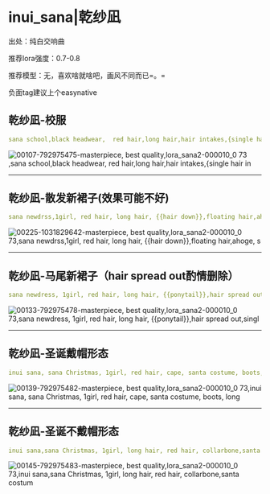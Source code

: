 # inui_sana|乾纱凪
出处：纯白交响曲 </p>
推荐lora强度：0.7-0.8</p>
推荐模型：无，喜欢啥就啥吧，画风不同而已=。=</p>
负面tag建议上个easynative</p>

## 乾纱凪-校服
 ```yaml
 sana school,black headwear,  red hair,long hair,hair intakes,{single hair intake},ahoge, single braid,looking at viewer,black socks, ponytail, braid, kneehighs, bow,  school uniform,puffy sleeves, white skirt, 
  ```
![00107-792975475-masterpiece, best quality,_lora_sana2-000010_0 73_ ,sana school,black headwear,  red hair,long hair,hair intakes,{single hair in](https://github.com/histion/webui-galgame-lora/assets/65994410/f14d8ba8-b1f1-4362-b616-3189642a53f5)


------
## 乾纱凪-散发新裙子(效果可能不好)
 ```yaml
sana newdrss,1girl, red hair, long hair, {{hair down}},floating hair,ahoge, single hair intake, hair between eyes,bangs,long sleeves, purple eyes, dress,black dress,necklace, bare shoulders,
  ```
![00225-1031829642-masterpiece, best quality,_lora_sana2-000010_0 73_,sana newdrss,1girl, red hair, long hair, {{hair down}},floating hair,ahoge, s](https://github.com/histion/webui-galgame-lora/assets/65994410/1f458886-ac08-4c4f-a4fd-aefe53282692)

------
## 乾纱凪-马尾新裙子（hair spread out酌情删除）
 ```yaml
sana newdress, 1girl, red hair, long hair, {{ponytail}},hair spread out,single hair intake,bangs, ahoge, hair between eyes,long sleeves, purple eyes, dress,black dress,necklace, bare shoulders, white ribbon
  ```
![00133-792975478-masterpiece, best quality,_lora_sana2-000010_0 73_,sana newdress, 1girl, red hair, long hair, {{ponytail}},hair spread out,singl](https://github.com/histion/webui-galgame-lora/assets/65994410/d163496a-9920-4b3f-b985-bb0d69df9141)


------
## 乾纱凪-圣诞戴帽形态
 ```yaml
inui sana, sana Christmas, 1girl, red hair, cape, santa costume, boots, long hair,santa hat, hood, plaid-trimmed skirt
  ```
![00139-792975482-masterpiece, best quality,_lora_sana2-000010_0 73_,inui sana, sana Christmas, 1girl, red hair, cape, santa costume, boots, long](https://github.com/histion/webui-galgame-lora/assets/65994410/aa1deb51-34c7-45c3-8db0-b6a9f3104581)

------
## 乾纱凪-圣诞不戴帽形态
 ```yaml
inui sana,sana Christmas, 1girl, long hair, red hair, collarbone,santa costume, hair between eyes, shiny, shiny hair, single hair intake, bangs, purple eyes,small breasts, 
  ```
![00145-792975483-masterpiece, best quality,_lora_sana2-000010_0 73_,inui sana,sana Christmas, 1girl, long hair, red hair, collarbone,santa costum](https://github.com/histion/webui-galgame-lora/assets/65994410/e1104411-ad49-4762-af09-a645c183ecee)


